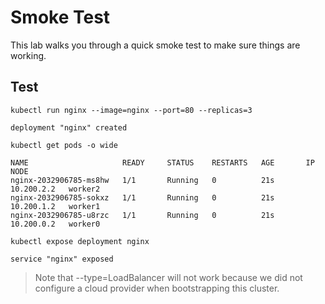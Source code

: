 # Smoke Test

This lab walks you through a quick smoke test to make sure things are working.

## Test

```
kubectl run nginx --image=nginx --port=80 --replicas=3
```

```
deployment "nginx" created
```

```
kubectl get pods -o wide
```
```
NAME                     READY     STATUS    RESTARTS   AGE       IP           NODE
nginx-2032906785-ms8hw   1/1       Running   0          21s       10.200.2.2   worker2
nginx-2032906785-sokxz   1/1       Running   0          21s       10.200.1.2   worker1
nginx-2032906785-u8rzc   1/1       Running   0          21s       10.200.0.2   worker0
```

```
kubectl expose deployment nginx
```

```
service "nginx" exposed
```

> Note that --type=LoadBalancer will not work because we did not configure a cloud provider when bootstrapping this cluster.